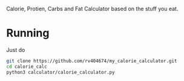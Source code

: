 Calorie, Protien, Carbs and Fat Calculator based on the stuff you eat.

# Running
Just do 
```bash
git clone https://github.com/rv404674/my_calorie_calculator.git
cd calorie_calc 
python3 calculator/calorie_calculator.py
```


